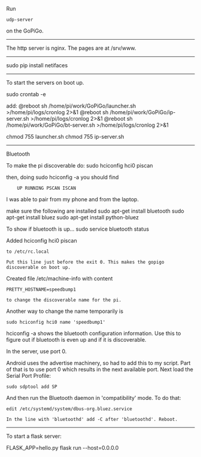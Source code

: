 Run

    udp-server
    
on the GoPiGo.


---------------------------------------------------------
The http server is nginx. The pages are at /srv/www. 


---------------------------------------------------------
sudo pip install netifaces

---------------------------------------------------------
To start the servers on boot up.

sudo crontab -e

add:
    @reboot sh /home/pi/work/GoPiGo/launcher.sh >/home/pi/logs/cronlog 2>&1
    @reboot sh /home/pi/work/GoPiGo/ip-server.sh >/home/pi/logs/cronlog 2>&1
    @reboot sh /home/pi/work/GoPiGo/bt-server.sh >/home/pi/logs/cronlog 2>&1

chmod 755 launcher.sh
chmod 755 ip-server.sh

---------------------------------------------------------
Bluetooth

To make the pi discoverable do:
    sudo hciconfig hci0 piscan

then, doing sudo hciconfig -a
    you should find

        UP RUNNING PSCAN ISCAN

I was able to pair from my phone and from the laptop.

make sure the following are installed
    sudo apt-get install bluetooth
    sudo apt-get install bluez
    sudo apt-get install python-bluez

To show if bluetooth is up...
    sudo service bluetooth status

Added
    hciconfig hci0 piscan

    to /etc/rc.local

    Put this line just before the exit 0. This makes the gopigo
    discoverable on boot up.


Created file /etc/machine-info with content

    PRETTY_HOSTNAME=speedbump1

    to change the discoverable name for the pi.

Another way to change the name temporarily is

    sudo hciconfig hci0 name 'speedbump1'

hciconfig -a
    shows the bluetooth configuration information. Use this to
    figure out if bluetooth is even up and if it is discoverable.

In the server, use port 0.

Android uses the advertise machinery, so had to add this to my script.
Part of that is to use port 0 which results in the next available port.
Next load the Serial Port Profile:

    sudo sdptool add SP

And then run the Bluetooth daemon in 'compatibility' mode. To do that:

    edit /etc/systemd/system/dbus-org.bluez.service

    In the line with 'bluetoothd' add -C after 'bluetoothd'. Reboot.



----------------------------------------

To start a flask server:

FLASK_APP=hello.py flask run --host=0.0.0.0

